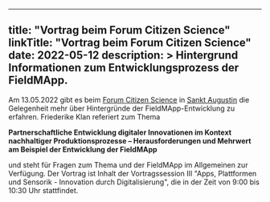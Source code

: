 
---
title: "Vortrag beim Forum Citizen Science"
linkTitle: "Vortrag beim Forum Citizen Science"
date: 2022-05-12
description: >
  Hintergrund Informationen zum Entwicklungsprozess der FieldMApp.
---

Am 13.05.2022 gibt es beim [Forum Citizen Science](https://www.buergerschaffenwissen.de/veranstaltungen/forum-citizen-science-2022) in [Sankt Augustin](https://www.buergerschaffenwissen.de/veranstaltungen/forum-citizen-science-2022/praktische-informationen) die Gelegenheit mehr über Hintergründe der FieldMApp-Entwicklung zu erfahren. Friederike Klan referiert zum Thema 

**Partnerschaftliche Entwicklung digitaler Innovationen im Kontext nachhaltiger Produktionsprozesse – Herausforderungen und Mehrwert am Beispiel der Entwicklung der FieldMApp**

und steht für Fragen zum Thema und der FieldMApp im Allgemeinen zur Verfügung. Der Vortrag ist Inhalt der Vortragssession III "Apps, Plattformen und Sensorik - Innovation durch Digitalisierung", die in der Zeit von 9:00 bis 10:30 Uhr stattfindet.
